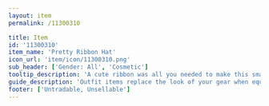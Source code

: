 ```yaml
---
layout: item
permalink: /11300310

title: Item
id: '11300310'
item_name: 'Pretty Ribbon Hat'
icon_url: 'item/icon/11300310.png'
sub_header: ['Gender: All', 'Cosmetic']
tooltip_description: 'A cute ribbon was all you needed to make this small hat fashionable.'
guide_description: 'Outfit items replace the look of your gear when equipped.'
footer: ['Untradable, Unsellable']
---
```

